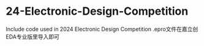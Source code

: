 # 24-Electronic-Design-Competition
Include code used in 2024 Electronic Design Competition
.epro文件在嘉立创EDA专业版里导入即可
